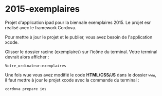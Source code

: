 # 2015-exemplaires
Projet d'application ipad pour la biennale exemplaires 2015. Le projet esr réalisé avec le framework Cordova.

Pour mettre à jour le projet et le publier, vous avez besoin de l'application xcode.

Glisser le dossier racine (exemplaire/) sur l'icône du terminal. Votre terminal devrait alors afficher :

`Votre_ordinateur:exemplaires`

Une fois wue vous avez modifié le code **HTML/CSS/JS** dans le dossier `www`, il faut mettre à jour le projet xcode avec la commande du terminal :

`cordova prepare ios`


